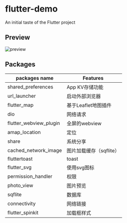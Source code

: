 # flutter-demo
An initial taste of the Flutter project

## Preview

![preview](./preview.gif)

## Packages

packages name | Features
---|---
shared_preferences | App KV存储功能
url_launcher | 启动外部浏览器
flutter_map | 基于Leaflet地图插件
dio | 网络请求
flutter_webview_plugin | 全屏的webview
amap_location | 定位
share | 系统分享
cached_network_image | 图片加载缓存（sqflite）
fluttertoast | toast
flutter_svg | 使用svg图标
permission_handler | 权限
photo_view	| 图片预览
sqflite | 数据库
connectivity | 网络链接
flutter_spinkit | 加载框样式
